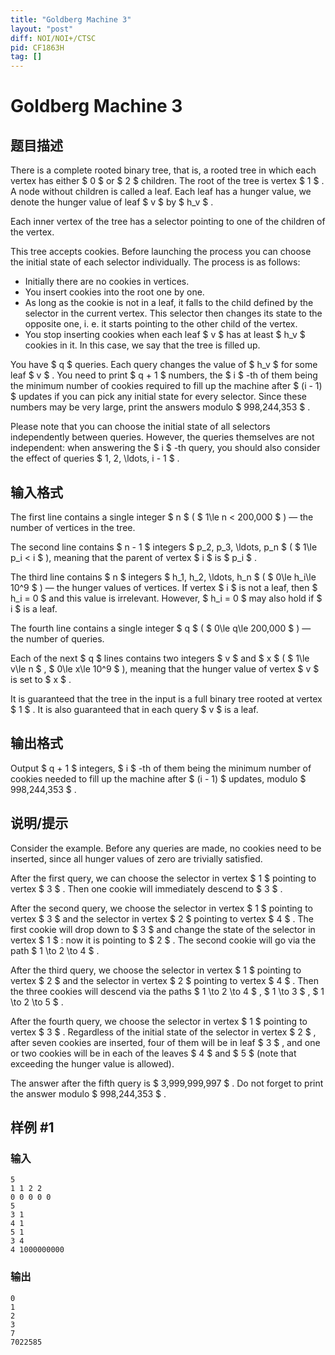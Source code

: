 ```yaml
---
title: "Goldberg Machine 3"
layout: "post"
diff: NOI/NOI+/CTSC
pid: CF1863H
tag: []
---
```


# Goldberg Machine 3

## 题目描述

There is a complete rooted binary tree, that is, a rooted tree in which each vertex has either $ 0 $ or $ 2 $ children. The root of the tree is vertex $ 1 $ . A node without children is called a leaf. Each leaf has a hunger value, we denote the hunger value of leaf $ v $ by $ h_v $ .

Each inner vertex of the tree has a selector pointing to one of the children of the vertex.

This tree accepts cookies. Before launching the process you can choose the initial state of each selector individually. The process is as follows:

- Initially there are no cookies in vertices.
- You insert cookies into the root one by one.
- As long as the cookie is not in a leaf, it falls to the child defined by the selector in the current vertex. This selector then changes its state to the opposite one, i. e. it starts pointing to the other child of the vertex.
- You stop inserting cookies when each leaf $ v $ has at least $ h_v $ cookies in it. In this case, we say that the tree is filled up.

You have $ q $ queries. Each query changes the value of $ h_v $ for some leaf $ v $ . You need to print $ q + 1 $ numbers, the $ i $ -th of them being the minimum number of cookies required to fill up the machine after $ (i - 1) $ updates if you can pick any initial state for every selector. Since these numbers may be very large, print the answers modulo $ 998\,244\,353 $ .

Please note that you can choose the initial state of all selectors independently between queries. However, the queries themselves are not independent: when answering the $ i $ -th query, you should also consider the effect of queries $ 1, 2, \ldots, i - 1 $ .

## 输入格式

The first line contains a single integer $ n $ ( $ 1\le n < 200\,000 $ ) — the number of vertices in the tree.

The second line contains $ n - 1 $ integers $ p_2, p_3, \ldots, p_n $ ( $ 1\le p_i < i $ ), meaning that the parent of vertex $ i $ is $ p_i $ .

The third line contains $ n $ integers $ h_1, h_2, \ldots, h_n $ ( $ 0\le h_i\le 10^9 $ ) — the hunger values of vertices. If vertex $ i $ is not a leaf, then $ h_i = 0 $ and this value is irrelevant. However, $ h_i = 0 $ may also hold if $ i $ is a leaf.

The fourth line contains a single integer $ q $ ( $ 0\le q\le 200\,000 $ ) — the number of queries.

Each of the next $ q $ lines contains two integers $ v $ and $ x $ ( $ 1\le v\le n $ , $ 0\le x\le 10^9 $ ), meaning that the hunger value of vertex $ v $ is set to $ x $ .

It is guaranteed that the tree in the input is a full binary tree rooted at vertex $ 1 $ . It is also guaranteed that in each query $ v $ is a leaf.

## 输出格式

Output $ q + 1 $ integers, $ i $ -th of them being the minimum number of cookies needed to fill up the machine after $ (i - 1) $ updates, modulo $ 998\,244\,353 $ .

## 说明/提示

Consider the example. Before any queries are made, no cookies need to be inserted, since all hunger values of zero are trivially satisfied.

After the first query, we can choose the selector in vertex $ 1 $ pointing to vertex $ 3 $ . Then one cookie will immediately descend to $ 3 $ .

After the second query, we choose the selector in vertex $ 1 $ pointing to vertex $ 3 $ and the selector in vertex $ 2 $ pointing to vertex $ 4 $ . The first cookie will drop down to $ 3 $ and change the state of the selector in vertex $ 1 $ : now it is pointing to $ 2 $ . The second cookie will go via the path $ 1 \to 2 \to 4 $ .

After the third query, we choose the selector in vertex $ 1 $ pointing to vertex $ 2 $ and the selector in vertex $ 2 $ pointing to vertex $ 4 $ . Then the three cookies will descend via the paths $ 1 \to 2 \to 4 $ , $ 1 \to 3 $ , $ 1 \to 2 \to 5 $ .

After the fourth query, we choose the selector in vertex $ 1 $ pointing to vertex $ 3 $ . Regardless of the initial state of the selector in vertex $ 2 $ , after seven cookies are inserted, four of them will be in leaf $ 3 $ , and one or two cookies will be in each of the leaves $ 4 $ and $ 5 $ (note that exceeding the hunger value is allowed).

The answer after the fifth query is $ 3\,999\,999\,997 $ . Do not forget to print the answer modulo $ 998\,244\,353 $ .

## 样例 #1

### 输入

```
5
1 1 2 2
0 0 0 0 0
5
3 1
4 1
5 1
3 4
4 1000000000
```

### 输出

```
0
1
2
3
7
7022585
```

